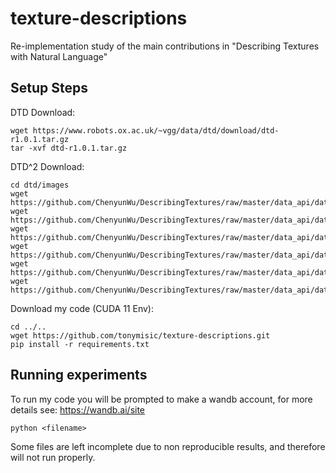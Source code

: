 # texture-descriptions
Re-implementation study of the main contributions in "Describing Textures with Natural Language"

## Setup Steps
DTD Download:
```
wget https://www.robots.ox.ac.uk/~vgg/data/dtd/download/dtd-r1.0.1.tar.gz
tar -xvf dtd-r1.0.1.tar.gz
```
DTD^2 Download:
```
cd dtd/images
wget https://github.com/ChenyunWu/DescribingTextures/raw/master/data_api/data/image_descriptions.json
wget https://github.com/ChenyunWu/DescribingTextures/raw/master/data_api/data/image_splits.json
wget https://github.com/ChenyunWu/DescribingTextures/raw/master/data_api/data/phrase_freq.txt
wget https://github.com/ChenyunWu/DescribingTextures/raw/master/data_api/data/phrase_freq_train.txt
wget https://github.com/ChenyunWu/DescribingTextures/raw/master/data_api/data/word_freq.txt
wget https://github.com/ChenyunWu/DescribingTextures/raw/master/data_api/data/word_freq_train.txt
```
Download my code (CUDA 11 Env):
```
cd ../..
wget https://github.com/tonymisic/texture-descriptions.git
pip install -r requirements.txt
```

## Running experiments
To run my code you will be prompted to make a wandb account, for more details see: https://wandb.ai/site
```
python <filename>
```
Some files are left incomplete due to non reproducible results, and therefore will not run properly.
